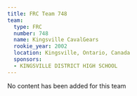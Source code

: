 ```yaml
---
title: FRC Team 748
team:
  type: FRC
  number: 748
  name: Kingsville CavalGears
  rookie_year: 2002
  location: Kingsville, Ontario, Canada
  sponsors:
  - KINGSVILLE DISTRICT HIGH SCHOOL
---
```


No content has been added for this team